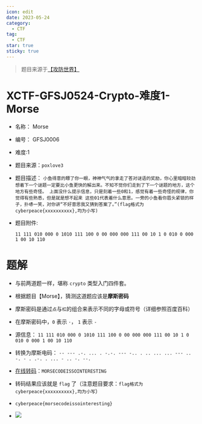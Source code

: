 ```yaml
---
icon: edit
date: 2023-05-24
category:
  - CTF
tag:
  - CTF
star: true
sticky: true
---
```


> 题目来源于[【攻防世界】]( https://adworld.xctf.org.cn/challenges/details?hash=959b1548-3860-4db6-9837-2986edd46ba1_2)

# XCTF-GFSJ0524-Crypto-难度1-Morse
- 名称： Morse
- 编号： GFSJ0006
- 难度:1
- 题目来源：`poxlove3`
- 题目描述：
	`小鱼得意的瞟了你一眼，神神气气的拿走了答对谜语的奖励，你心里暗暗较劲 想着下一个谜题一定要比小鱼更快的解出来。不知不觉你们走到了下一个谜题的地方，这个地方有些奇怪。 上面没什么提示信息，只是刻着一些0和1，感觉有着一些奇怪的规律，你觉得有些熟悉，但是就是想不起来 这些01代表着什么意思。一旁的小鱼看你眉头紧锁的样子，扑哧一笑，对你讲“不好意思我又猜到答案了。”(flag格式为cyberpeace{xxxxxxxxxx},均为小写)
`
- 题目附件:

	`11 111 010 000 0 1010 111 100 0 00 000 000 111 00 10 1 0 010 0 000 1 00 10 110`	

# 题解
- 与前两道题一样，堪称 `crypto` 类型入门四件套。
- 根据题目【Morse】，猜测这道题应该是**摩斯密码**
- 摩斯密码是通过`点`与`杠`的组合来表示不同的字母或符号（详细参照百度百科）
- 在摩斯密码中，`0` 表示 `·`， `1` 表示 `-`
- 源信息： `11 111 010 000 0 1010 111 100 0 00 000 000 111 00 10 1 0 010 0 000 1 00 10 110`
- 转换为摩斯电码： `-- --- .-. ... . -.-. --- -.. . .. ... ... --- .. -. - . .-. . ... - .. -. --.`
- [在线转码](https://www.ip138.com/mosi/)：`MORSECODEISSOINTERESTING`
- 转码结果应该就是 `flag` 了（注意题目要求：`flag格式为cyberpeace{xxxxxxxxxx},均为小写`）
- `cyberpeace{morsecodeissointeresting}`

- ![](/images/ctf/210065ccdf3b4b10addfade8be0ce4a6.png)


